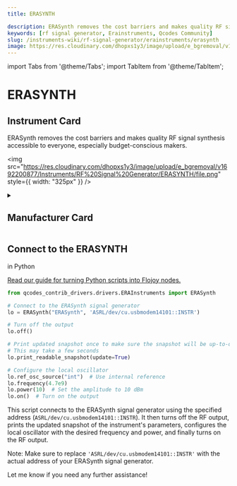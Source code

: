 ```yaml
---
title: ERASYNTH

description: ERASynth removes the cost barriers and makes quality RF signal synthesis accessible to everyone, especially budget-conscious makers.
keywords: [rf signal generator, Erainstruments, Qcodes Community]
slug: /instruments-wiki/rf-signal-generator/erainstruments/erasynth
image: https://res.cloudinary.com/dhopxs1y3/image/upload/e_bgremoval/v1692200877/Instruments/RF%20Signal%20Generator/ERASYNTH/file.png
---
```


import Tabs from '@theme/Tabs';
import TabItem from '@theme/TabItem';

# ERASYNTH


## Instrument Card

<div className="flex">

<div>

ERASynth removes the cost barriers and makes quality RF signal synthesis accessible to everyone, especially budget-conscious makers.

</div>

<img src="https://res.cloudinary.com/dhopxs1y3/image/upload/e_bgremoval/v1692200877/Instruments/RF%20Signal%20Generator/ERASYNTH/file.png" style={{ width: "325px" }} />

</div>

<details>
<summary><h2>Manufacturer Card</h2></summary>

<img src="https://res.cloudinary.com/dhopxs1y3/image/upload/v1692139600/Instruments/Vendor%20Logos/ERAInstruments.png" style={{ width: "100%", objectFit: "cover" }} />

**ERA Instruments** is a startup technology company based in Istanbul, Turkey. With its young and dynamic engineering team, ERA specializes in: RF Signal Generators. <a href="https://erainstruments.com/#home">Website</a>.

<ul>
  <li>Headquarters: Turkey</li>
  <li>Yearly Revenue (millions, USD): 5.0</li>
</ul>
</details>

## Connect to the ERASYNTH
 in Python

[Read our guide for turning Python scripts into Flojoy nodes.](https://docs.flojoy.ai/custom-nodes/creating-custom-node/)


<Tabs>
<TabItem value="Qcodes Community" label="Qcodes Community">


```python
from qcodes_contrib_drivers.drivers.ERAInstruments import ERASynth

# Connect to the ERASynth signal generator
lo = ERASynth("ERASynth", 'ASRL/dev/cu.usbmodem14101::INSTR')

# Turn off the output
lo.off()

# Print updated snapshot once to make sure the snapshot will be up-to-date
# This may take a few seconds
lo.print_readable_snapshot(update=True)

# Configure the local oscillator
lo.ref_osc_source("int")  # Use internal reference
lo.frequency(4.7e9)
lo.power(10)  # Set the amplitude to 10 dBm
lo.on()  # Turn on the output
```

This script connects to the ERASynth signal generator using the specified address (`ASRL/dev/cu.usbmodem14101::INSTR`). It then turns off the RF output, prints the updated snapshot of the instrument's parameters, configures the local oscillator with the desired frequency and power, and finally turns on the RF output.

Note: Make sure to replace `'ASRL/dev/cu.usbmodem14101::INSTR'` with the actual address of your ERASynth signal generator.

Let me know if you need any further assistance!

</TabItem>
</Tabs>